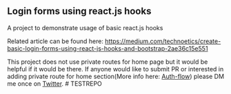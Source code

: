 ## Login forms using react.js hooks 
A project to demonstrate usage of basic react.js hooks

Related article can be found here: https://medium.com/technoetics/create-basic-login-forms-using-react-js-hooks-and-bootstrap-2ae36c15e551

This project does not use private routes for home page but it would be helpful if it would be there. If anyone would like to submit PR or interested in adding private route for home section(More info here: [Auth-flow](https://reactrouter.com/web/example/auth-workflow)) please DM me once on [Twitter](https://twitter.com/saurabhnative).
#   T E S T R E P O  
 